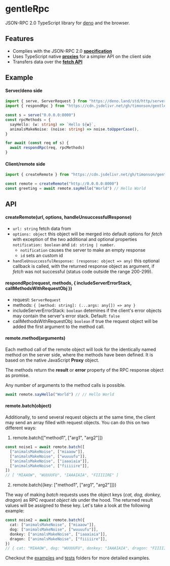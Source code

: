 # gentleRpc

JSON-RPC 2.0 TypeScript library for [deno](https://github.com/denoland/deno) and
the browser.

## Features

- Complies with the JSON-RPC 2.0
  [**specification**](https://www.jsonrpc.org/specification)
- Uses TypeScript native
  [**proxies**](https://developer.mozilla.org/en-US/docs/Web/JavaScript/Reference/Global_Objects/Proxy)
  for a simpler API on the client side
- Transfers data over the
  [**fetch API**](https://developer.mozilla.org/en-US/docs/Web/API/Fetch_API)

## Example

#### Server/deno side

```typescript
import { serve, ServerRequest } from "https://deno.land/std/http/server.ts"
import { respondRpc } from "https://cdn.jsdelivr.net/gh/timonson/gentleRpc@latest/rpcServer.ts"

const s = serve("0.0.0.0:8000")
const rpcMethods = {
  sayHello: (w: string) => `Hello ${w}`,
  animalsMakeNoise: (noise: string) => noise.toUpperCase(),
}

for await (const req of s) {
  await respondRpc(req, rpcMethods)
}
```

#### Client/remote side

```typescript
import { createRemote } from "https://cdn.jsdelivr.net/gh/timonson/gentleRpc@latest/rpcClient.ts"

const remote = createRemote("http://0.0.0.0:8000")
const greeting = await remote.sayHello("World") // Hello World
```

## API

#### createRemote(url, options, handleUnsuccessfulResponse)

- `url: string` fetch data from
- `options: object` this object will be merged into default options for _fetch_
  with exception of the two additional and optional properties
  `notification: boolean` and `id: string | number`.
  - `notification` causes the server to make an empty response
  - `id` sets an custom id
- `handleUnsuccessfulResponse: (response: object => any)` this optional callback
  is called, with the returned response object as argument, if _fetch_ was not
  successful (status code outside the range 200-299).

#### respondRpc(request, methods, { includeServerErrorStack, callMethodsWithRequestObj })

- request: `ServerRequest`
- methods: `{ [method: string]: (...args: any[]) => any }`
- includeServerErrorStack: `boolean` detemines if the client's error objects may
  contain the server's error stack. Default: `false`
- callMethodsWithRequestObj: `boolean` if true the request object will be added
  the first argument to the method call.

#### remote.method(arguments)

Each method call of the remote object will look for the identically named method
on the server side, where the methods have been defined. It is based on the
native JavaScript **Proxy** object.

The methods return the **result** or **error** property of the RPC response
object as promise.

Any number of arguments to the method calls is possible.

```typescript
await remote.sayHello("World") // // Hello World
```

#### remote.batch(object)

Additionally, to send several request objects at the same time, the client may
send an array filled with request objects. You can do this on two different
ways:

1. remote.batch(["method1", ["arg1", "arg2"]])

```typescript
const noise1 = await remote.batch([
  ["animalsMakeNoise", ["miaaow"]],
  ["animalsMakeNoise", ["wuuuufu"]],
  ["animalsMakeNoise", ["iaaaiaia"]],
  ["animalsMakeNoise", ["fiiiiire"]],
])
// [ "MIAAOW", "WUUUUFU", "IAAAIAIA", "FIIIIIRE" ]
```

2. remote.batch({key: ["method1", ["arg1", "arg2"]]})

The way of making _batch_ requests uses the object keys (_cat, dog, donkey,
dragon_) as RPC _request object ids_ under the hood. The returned result values
will be assigned to these key. Let's take a look at the following example:

```typescript
const noise2 = await remote.batch({
  cat: ["animalsMakeNoise", ["miaaow"]],
  dog: ["animalsMakeNoise", ["wuuuufu"]],
  donkey: ["animalsMakeNoise", ["iaaaiaia"]],
  dragon: ["animalsMakeNoise", ["fiiiiire"]],
})
// { cat: "MIAAOW", dog: "WUUUUFU", donkey: "IAAAIAIA", dragon: "FIIIIIRE" }
```

Checkout the
[examples](https://github.com/timonson/gentleRpc/tree/master/examples) and
[tests](https://github.com/timonson/gentleRpc/tree/master/tests) folders for
more detailed examples.
